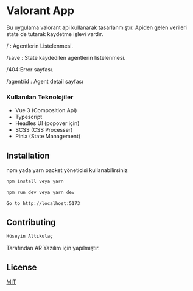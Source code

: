 # Valorant App

Bu uygulama valorant api kullanarak tasarlanmıştır.
Apiden gelen verileri state de tutarak kaydetme işlevi vardır.

/ : Agentlerin Listelenmesi.

/save : State kaydedilen agentlerin listelenmesi.

/404:Error sayfası.

/agent/id : Agent detail sayfası

### Kullanılan Teknolojiler

- Vue 3 (Composition Api)
- Typescript 
- Headles UI (popover için)
- SCSS (CSS Processer)
- Pinia (State Management)

## Installation

npm yada yarn packet yöneticisi kullanabilirsiniz

```bash
npm install veya yarn

npm run dev veya yarn dev

Go to http://localhost:5173
```



## Contributing
```bash
Hüseyin Altıkulaç
```

Tarafından AR Yazılım için yapılmıştır.

## License

[MIT](https://choosealicense.com/licenses/mit/)